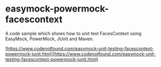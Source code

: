 # easymock-powermock-facescontext

A code sample which shows how to unit test FacesContext using EasyMock, PowerMock, JUnit and Maven.

[https://www.codenotfound.com/easymock-unit-testing-facescontext-powermock-junit.html](https://www.codenotfound.com/easymock-unit-testing-facescontext-powermock-junit.html)

